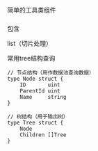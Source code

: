 ###
简单的工具类组件

###
包含

list（切片处理）

常用tree结构查询

```
// 节点结构（用作数据池查询数据）
type Node struct {
	ID       uint
	ParentId uint
	Name     string
}

// 树结构（用于输出树）
type Tree struct {
	Node
	Children []Tree
}

```